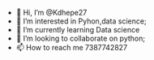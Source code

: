 - 👋 Hi, I’m @Kdhepe27
- 👀 I’m interested in Pyhon,data science;
- 🌱 I’m currently learning Data science
- 💞️ I’m looking to collaborate on python;
- 📫 How to reach me 7387742827

